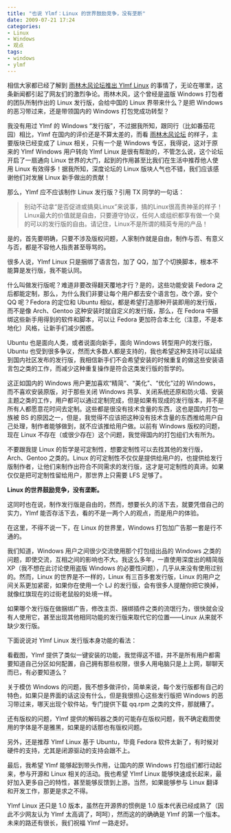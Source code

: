 ```yaml
---
title: "也说 Ylmf：Linux 的世界鼓励竞争，没有垄断"
date: 2009-07-21 17:24
categories:
- Linux
- Windows
- 观点
tags:
- windows
- ylmf
---
```


相信大家都已经了解到 [雨林木风论坛推出 Ylmf
Linux](http://linuxdesktop.cn/2009/07/20/ylmf-linux.html)
的事情了，无论在哪里，这条新闻都引起了网友们的激烈争论。雨林木风，这个曾经是盗版
Windows 打包者的团队所制作出的 Linux 发行版，会给中国的 Linux
界带来什么？是把 Windows 的恶习带过来，还是带领国内的 Windows
打包党成功转型？

我没有用过 Ylmf 的 Windows
“发行版”，不过据我所知，跟同行（比如番茄花园）相比，Ylmf
在国内的评价还是不算太差的，而看 [雨林木风论坛](http://www.ylmf.net/)
的样子，主要版块已经变成了 Linux 相关，只有一个是 Windows
专区，我得说，这对于原来的 Ylmf Windows 用户转向 Ylmf Linux
是很有帮助的，不管怎么说，这个论坛开启了一扇通向 Linux
世界的大门，起到的作用甚至比我们在生活中推荐他人使用 Linux
有效得多！据我所知，深度论坛的 Linux
版块人气也不错，我们应该感谢他们对发展 Linux 新手做出的贡献！

那么，Ylmf 应不应该制作 Linux 发行版？引用 TX 同学的一句话：

> 别动不动拿“是否促进或搞臭Linux”来说事，搞的Linux很高贵神圣的样子！Linux最大的价值就是自由，只要遵守协议，任何人或组织都享有做一个臭的可以的发行版的自由。请记住，Linux不是所谓的精英专用的产品！

是的，首先要明确，只要不涉及版权问题，人家制作就是自由，制作与否、有意义与否，都是不容他人指责甚至辱骂的。

很多人说，Ylmf Linux 只是捆绑了语言包，加了
QQ，加了个切换脚本，根本不能算是发行版，我不能认同。

什么叫做发行版呢？难道非要改得翻天覆地才行？是的，这些功能安装 Fedora
之后都能定制，那么，为什么我们非要让每个用户都去安个语言包，改个源，安个
QQ 呢？Fedora 的定位和 Ubuntu
相似，都是希望打造那种开装即用的发行版，而不是像 Arch、Gentoo
这种安装时就自定义的发行版，那么，在 Fedora
中捆绑这些新手用得到的软件和脚本，可以让 Fedora
更加符合本土化（注意，不是本地化）风格，让新手们减少困惑。

Ubuntu 也是面向人类，或者说面向新手，面向 Windows
转型用户的发行版，Ubuntu
也受到很多争议，然而大多数人都是支持的，我也希望这种支持可以延续到国内社区发布的发行版，我相信新手们不会希望安装的时候重复的做这些安装语言包之类的工作，而减少这种重复操作是符合这类发行版的哲学的。

这正如国内的 Windows 用户更加喜欢“精简“、“美化”、“优化”过的
Windows，而不喜欢安装原版，对于那些关闭 Windows
共享、关闭系统还原和防火墙、安装主题之类的工作，用户都可以通过定制完成，但是如果有现成的发行版本，并不是所有人都愿意花时间去定制。这些都是很没有技术含量的东西，这也是国内打包一族被
BS
的原因之一，但是，我觉得不应该把这种没有技术含量的东西推给用户自己处理，制作者能够做到，就不应该推给用户做。以前有
Windows 版权的问题，现在 Linux
不存在（或很少存在）这个问题，我觉得国内的打包组们大有所为。

不要跟我提 Linux
的哲学是可定制性，想要定制性可以去找其他的发行版，Arch、Gentoo
之类的。Linux
的可定制性不仅仅是提供给用户的，也提供给发行版制作者，让他们来制作出符合不同需求的发行版，这才是可定制性的真谛。如果仅仅是把可定制性留给用户，那世界上只需要
LFS 足够了。

**Linux 的世界鼓励竞争，没有垄断。**

这同时也在说，制作发行版是自由的，然而，想要长久的活下去，就要凭借自己的实力，Ylmf
能否存活下去，看的不是一两个人的观点，而是用户的体验。

在这里，不得不说一下，在 Linux 的世界里，Windows
打包加广告那一套是行不通的。

我们知道，Windows 用户之间很少交流使用那个打包组出品的 Windows
之类的问题，即使交流，互相之间的影响也不大。我这么多年，一直使用深度出的精简版
XP（我不想在此讨论使用盗版 Windows
的必要性问题），几乎从来没有使用过别的。然而，Linux
的世界是不一样的，Linux 有三百多套发行版，Linux
的用户之间关系更加紧密，如果你在使用一个 LJ
的发行版，会有很多人提醒你把它换掉，就像红旗现在的过街老鼠般的处境一样。

如果哪个发行版在做捆绑广告，修改主页、捆绑插件之类的流氓行为，很快就会没有人使用它，甚至出现其他相同功能的发行版来取代它的位置——Linux
从来就不缺少发行版。

下面说说对 Ylmf Linux 发行版本身功能的看法：

看截图，Ylmf
提供了类似一键安装的功能，我觉得这不错，并不是所有用户都需要知道自己分区如何配置，自己拥有那些权限，很多人用电脑只是上上网，聊聊天而已，有必要知道么？

关于模仿 Windows
的问题，我不想多做评价，简单来说，每个发行版都有自己的特色，如果只是界面的话这没有什么，但是我很担心这些发行版把
Windows 的恶习带过来，哪天出现个软件站，专门提供下载 qq.rpm
之类的文件，那就糟了。

还有版权的问题，Ylmf
提供的解码器之类的可能存在版权问题，我不确定截图使用的字体是不是雅黑，如果是的话那也有版权问题。

另外，还是推荐 Ylmf Linux 基于 Ubuntu，毕竟 Fedora
软件太新了，有时候对硬件的支持，尤其是闭源驱动的支持会跟不上。

最后，我希望 Ylmf 能够起到带头作用，让国内的原 Windows
打包组们都行动起来，参与开源和 Linux 相关的活动。我也希望 Ylmf Linux
能够快速成长起来，最好加入更多自己的特性，甚至能够反馈到上游。当然，如果能够参与
Linux 翻译和开发工作，那更是求之不得。

Ylmf Linux 还只是 1.0 版本，虽然在开源界的惯例是 1.0
版本代表已经成熟了（因此不少网友认为 Ylmf
太高调了，呵呵），然而这的的确确是 Ylmf
的第一个版本。未来的路还有很长，我们祝福 Ylmf 一路走好。

